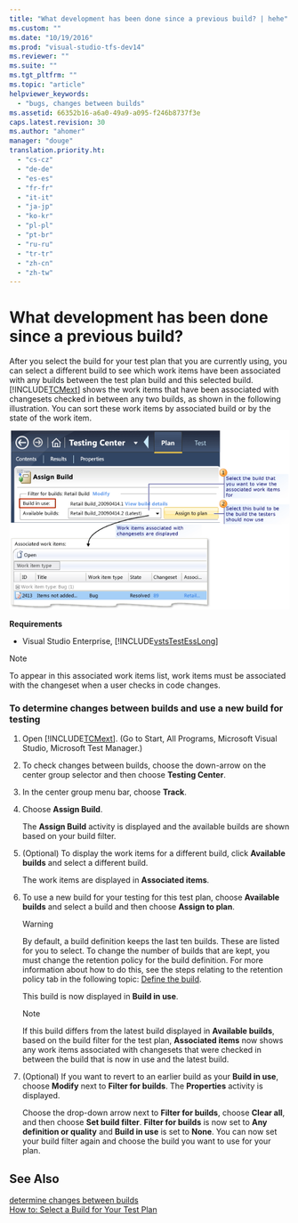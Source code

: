 ```yaml
---
title: "What development has been done since a previous build? | hehe"
ms.custom: ""
ms.date: "10/19/2016"
ms.prod: "visual-studio-tfs-dev14"
ms.reviewer: ""
ms.suite: ""
ms.tgt_pltfrm: ""
ms.topic: "article"
helpviewer_keywords: 
  - "bugs, changes between builds"
ms.assetid: 66352b16-a6a0-49a9-a095-f246b8737f3e
caps.latest.revision: 30
ms.author: "ahomer"
manager: "douge"
translation.priority.ht: 
  - "cs-cz"
  - "de-de"
  - "es-es"
  - "fr-fr"
  - "it-it"
  - "ja-jp"
  - "ko-kr"
  - "pl-pl"
  - "pt-br"
  - "ru-ru"
  - "tr-tr"
  - "zh-cn"
  - "zh-tw"
---
```

# What development has been done since a previous build?
After you select the build for your test plan that you are currently using, you can select a different build to see which work items have been associated with any builds between the test plan build and this selected build. [!INCLUDE[TCMext](../code-quality/includes/tcmext_md.md)] shows the work items that have been associated with changesets checked in between any two builds, as shown in the following illustration. You can sort these work items by associated build or by the state of the work item.  
  
 ![Select a Build To Use For Your Test Plan](../test/media/select_buildplan.png "Select_BuildPlan")  
  
 **Requirements**  
  
-   Visual Studio Enterprise, [!INCLUDE[vstsTestEssLong](../test/includes/vststestesslong_md.md)]  
  
> [!NOTE]
>  To appear in this associated work items list, work items must be associated with the changeset when a user checks in code changes.  
  
### To determine changes between builds and use a new build for testing  
  
1.  Open [!INCLUDE[TCMext](../code-quality/includes/tcmext_md.md)]. (Go to Start, All Programs, Microsoft Visual Studio, Microsoft Test Manager.)  
  
2.  To check changes between builds, choose the down-arrow on the center group selector and then choose **Testing Center**.  
  
3.  In the center group menu bar, choose **Track**.  
  
4.  Choose **Assign Build**.  
  
     The **Assign Build** activity is displayed and the available builds are shown based on your build filter.  
  
5.  (Optional) To display the work items for a different build, click **Available builds** and select a different build.  
  
     The work items are displayed in **Associated items**.  
  
6.  To use a new build for your testing for this test plan, choose **Available builds** and select a build and then choose **Assign to plan**.  
  
    > [!WARNING]
    >  By default, a build definition keeps the last ten builds. These are listed for you to select. To change the number of builds that are kept, you must change the retention policy for the build definition. For more information about how to do this, see the steps relating to the retention policy tab in the following topic: [Define the build](../Topic/Create%20or%20edit%20a%20build%20definition.md).  
  
     This build is now displayed in **Build in use**.  
  
    > [!NOTE]
    >  If this build differs from the latest build displayed in **Available builds**, based on the build filter for the test plan, **Associated items** now shows any work items associated with changesets that were checked in between the build that is now in use and the latest build.  
  
7.  (Optional) If you want to revert to an earlier build as your **Build in use**, choose **Modify** next to **Filter for builds**. The **Properties** activity is displayed.  
  
     Choose the drop-down arrow next to **Filter for builds**, choose **Clear all**, and then choose **Set build filter**. **Filter for builds** is now set to **Any definition or quality** and **Build in use** is set to **None**. You can now set your build filter again and choose the build you want to use for your plan.  
  
## See Also  
 [determine changes between builds](../test_notintoc/determine-changes-between-builds.md)   
 [How to: Select a Build for Your Test Plan](../test_notintoc/how-to--select-a-build-for-your-test-plan.md)